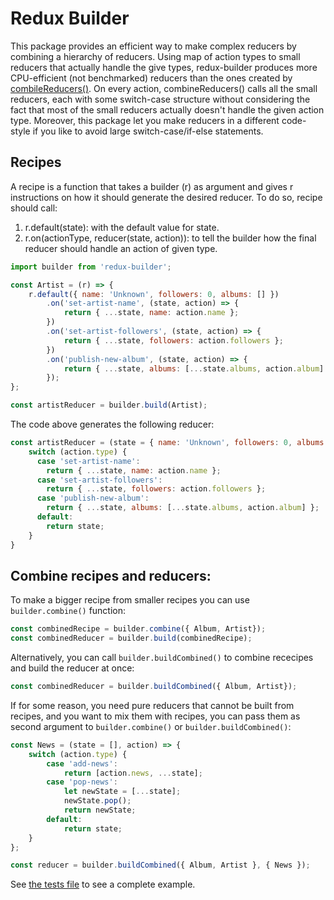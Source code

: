 # Redux Builder
This package provides an efficient way to make complex reducers by combining a hierarchy of reducers.
Using map of action types to small reducers that actually handle the give types,
redux-builder produces more CPU-efficient (not benchmarked) reducers than the ones
created by [combileReducers()](https://redux.js.org/api/combinereducers).
On every action, combineReducers() calls all the small reducers, each with some switch-case structure without considering the fact that
most of the small reducers actually doesn't handle the given action type.
Moreover, this package let you make reducers in a different code-style if you like to avoid large switch-case/if-else statements.

## Recipes
A recipe is a function that takes a builder (r) as argument and gives r instructions on how it should generate the desired reducer.
To do so, recipe should call:
1. r.default(state): with the default value for state.
2. r.on(actionType, reducer(state, action)): to tell the builder how the final reducer should handle an action of given type.

```javascript
import builder from 'redux-builder';

const Artist = (r) => {
    r.default({ name: 'Unknown', followers: 0, albums: [] })
        .on('set-artist-name', (state, action) => {
            return { ...state, name: action.name };
        })
        .on('set-artist-followers', (state, action) => {
            return { ...state, followers: action.followers };
        })
        .on('publish-new-album', (state, action) => {
            return { ...state, albums: [...state.albums, action.album] };
        });
};

const artistReducer = builder.build(Artist);
```
The code above generates the following reducer:
```javascript
const artistReducer = (state = { name: 'Unknown', followers: 0, albums: [] }, action) => {
    switch (action.type) {
      case 'set-artist-name':
        return { ...state, name: action.name };
      case 'set-artist-followers':
        return { ...state, followers: action.followers };
      case 'publish-new-album':
        return { ...state, albums: [...state.albums, action.album] };
      default:
        return state;
    }
}
```
## Combine recipes and reducers:
To make a bigger recipe from smaller recipes you can use `builder.combine()` function:
```javascript
const combinedRecipe = builder.combine({ Album, Artist});
const combinedReducer = builder.build(combinedRecipe);
```
Alternatively, you can call `builder.buildCombined()` to combine rececipes and build the reducer at once:
```javascript
const combinedReducer = builder.buildCombined({ Album, Artist});
```
If for some reason, you need pure reducers that cannot be built from recipes, and you want to mix them with recipes, you can pass them as second
argument to `builder.combine()` or `builder.buildCombined()`:
```javascript
const News = (state = [], action) => {
    switch (action.type) {
        case 'add-news':
            return [action.news, ...state];
        case 'pop-news':
            let newState = [...state];
            newState.pop();
            return newState;
        default:
            return state;
    }
};

const reducer = builder.buildCombined({ Album, Artist }, { News });
```
See [the tests file](./test/builder.test.js) to see a complete example.
